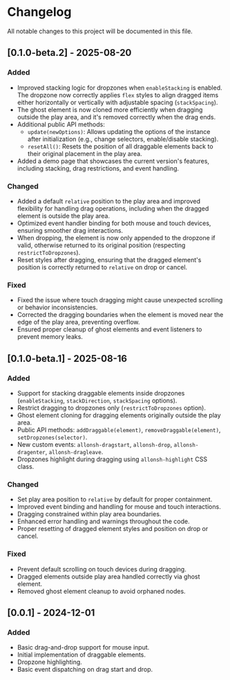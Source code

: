 # Changelog

All notable changes to this project will be documented in this file.

## [0.1.0-beta.2] - 2025-08-20

### Added

- Improved stacking logic for dropzones when `enableStacking` is enabled. The dropzone now correctly applies `flex` styles to align dragged items either horizontally or vertically with adjustable spacing (`stackSpacing`).
- The ghost element is now cloned more efficiently when dragging outside the play area, and it's removed correctly when the drag ends.
- Additional public API methods:
  - `update(newOptions)`: Allows updating the options of the instance after initialization (e.g., change selectors, enable/disable stacking).
  - `resetAll()`: Resets the position of all draggable elements back to their original placement in the play area.
- Added a demo page that showcases the current version's features, including stacking, drag restrictions, and event handling.

### Changed

- Added a default `relative` position to the play area and improved flexibility for handling drag operations, including when the dragged element is outside the play area.
- Optimized event handler binding for both mouse and touch devices, ensuring smoother drag interactions.
- When dropping, the element is now only appended to the dropzone if valid, otherwise returned to its original position (respecting `restrictToDropzones`).
- Reset styles after dragging, ensuring that the dragged element's position is correctly returned to `relative` on drop or cancel.

### Fixed

- Fixed the issue where touch dragging might cause unexpected scrolling or behavior inconsistencies.
- Corrected the dragging boundaries when the element is moved near the edge of the play area, preventing overflow.
- Ensured proper cleanup of ghost elements and event listeners to prevent memory leaks.

## [0.1.0-beta.1] - 2025-08-16

### Added

- Support for stacking draggable elements inside dropzones (`enableStacking`, `stackDirection`, `stackSpacing` options).
- Restrict dragging to dropzones only (`restrictToDropzones` option).
- Ghost element cloning for dragging elements originally outside the play area.
- Public API methods: `addDraggable(element)`, `removeDraggable(element)`, `setDropzones(selector)`.
- New custom events: `allonsh-dragstart`, `allonsh-drop`, `allonsh-dragenter`, `allonsh-dragleave`.
- Dropzones highlight during dragging using `allonsh-highlight` CSS class.

### Changed

- Set play area position to `relative` by default for proper containment.
- Improved event binding and handling for mouse and touch interactions.
- Dragging constrained within play area boundaries.
- Enhanced error handling and warnings throughout the code.
- Proper resetting of dragged element styles and position on drop or cancel.

### Fixed

- Prevent default scrolling on touch devices during dragging.
- Dragged elements outside play area handled correctly via ghost element.
- Removed ghost element cleanup to avoid orphaned nodes.

## [0.0.1] - 2024-12-01

### Added

- Basic drag-and-drop support for mouse input.
- Initial implementation of draggable elements.
- Dropzone highlighting.
- Basic event dispatching on drag start and drop.

